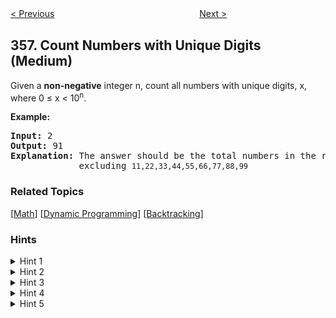 <!--|This file generated by command(leetcode description); DO NOT EDIT.    |-->
<!--+----------------------------------------------------------------------+-->
<!--|@author    openset <openset.wang@gmail.com>                           |-->
<!--|@link      https://github.com/openset                                 |-->
<!--|@home      https://github.com/openset/leetcode                        |-->
<!--+----------------------------------------------------------------------+-->

[< Previous](https://github.com/openset/leetcode/tree/master/problems/line-reflection "Line Reflection")
　　　　　　　　　　　　　　　　
[Next >](https://github.com/openset/leetcode/tree/master/problems/rearrange-string-k-distance-apart "Rearrange String k Distance Apart")

## 357. Count Numbers with Unique Digits (Medium)

<p>Given a <b>non-negative</b> integer n, count all numbers with unique digits, x, where 0 &le; x &lt; 10<sup>n</sup>.</p>

<div>
<p><strong>Example:</strong></p>

<pre>
<strong>Input: </strong><span id="example-input-1-1">2</span>
<strong>Output: </strong><span id="example-output-1">91 
<strong>Explanation: </strong></span>The answer should be the total numbers in the range of 0 &le; x &lt; 100, 
&nbsp;            excluding <code>11,22,33,44,55,66,77,88,99</code>
</pre>
</div>

### Related Topics
  [[Math](https://github.com/openset/leetcode/tree/master/tag/math/README.md)]
  [[Dynamic Programming](https://github.com/openset/leetcode/tree/master/tag/dynamic-programming/README.md)]
  [[Backtracking](https://github.com/openset/leetcode/tree/master/tag/backtracking/README.md)]

### Hints
<details>
<summary>Hint 1</summary>
A direct way is to use the backtracking approach.
</details>

<details>
<summary>Hint 2</summary>
Backtracking should contains three states which are (the current number, number of steps to get that number and a bitmask which represent which number is marked as visited so far in the current number). Start with state (0,0,0) and count all valid number till we reach number of steps equals to 10<sup>n</sup>.
</details>

<details>
<summary>Hint 3</summary>
This problem can also be solved using a dynamic programming approach and some knowledge of combinatorics.
</details>

<details>
<summary>Hint 4</summary>
Let f(k) = count of numbers with unique digits with length equals k.
</details>

<details>
<summary>Hint 5</summary>
f(1) = 10, ..., f(k) = 9 * 9 * 8 * ... (9 - k + 2) [The first factor is 9 because a number cannot start with 0].
</details>
